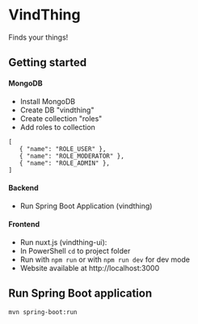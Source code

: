 # VindThing
Finds your things!

## Getting started
#### MongoDB
- Install MongoDB
- Create DB "vindthing"
- Create collection "roles"
- Add roles to collection
```
[
   { "name": "ROLE_USER" },
   { "name": "ROLE_MODERATOR" },
   { "name": "ROLE_ADMIN" },
]
```

#### Backend
- Run Spring Boot Application (vindthing)

#### Frontend
- Run nuxt.js (vindthing-ui):
- In PowerShell ```cd``` to project folder
- Run with ```npm run``` or with ```npm run dev``` for dev mode
- Website available at http://localhost:3000

## Run Spring Boot application
```
mvn spring-boot:run
```
